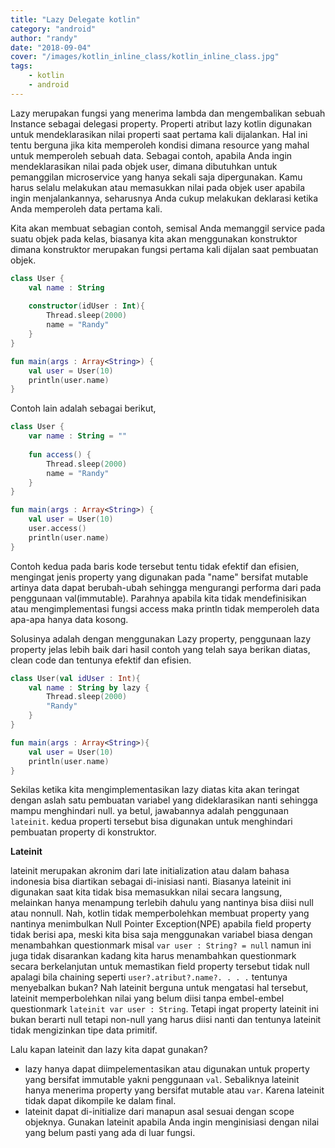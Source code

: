 ```yaml
---
title: "Lazy Delegate kotlin"
category: "android"
author: "randy"
date: "2018-09-04"
cover: "/images/kotlin_inline_class/kotlin_inline_class.jpg"
tags:
    - kotlin
    - android
---
```


Lazy merupakan fungsi yang menerima lambda dan mengembalikan sebuah Instance sebagai delegasi property. Properti atribut lazy kotlin digunakan untuk mendeklarasikan nilai properti saat pertama kali dijalankan. Hal ini tentu berguna jika kita memperoleh kondisi dimana resource yang mahal untuk memperoleh sebuah data. Sebagai contoh, apabila Anda ingin mendeklarasikan nilai pada objek user, dimana dibutuhkan untuk pemanggilan microservice yang hanya sekali saja dipergunakan. Kamu harus selalu melakukan atau memasukkan nilai pada objek user apabila ingin menjalankannya, seharusnya Anda cukup melakukan deklarasi ketika Anda memperoleh data pertama kali. 

Kita akan membuat sebagian contoh, semisal Anda memanggil service pada suatu objek pada kelas, biasanya kita akan menggunakan konstruktor dimana konstruktor merupakan fungsi pertama kali dijalan saat pembuatan objek. 

```kotlin
class User {
    val name : String 
    
    constructor(idUser : Int){
        Thread.sleep(2000)
        name = "Randy"
    }
}

fun main(args : Array<String>) {
    val user = User(10)
    println(user.name)
}
```

Contoh lain adalah sebagai berikut,

```kotlin
class User {
    var name : String = ""
    
    fun access() {
        Thread.sleep(2000)
        name = "Randy"
    }
}

fun main(args : Array<String>) {
    val user = User(10)
    user.access()
    println(user.name)
}
```

Contoh kedua pada baris kode tersebut tentu tidak efektif dan efisien, mengingat jenis property yang digunakan pada "name" bersifat mutable artinya data dapat berubah-ubah sehingga mengurangi performa dari pada penggunaan val(immutable). Parahnya apabila kita tidak mendefinisikan atau mengimplementasi fungsi access maka println tidak memperoleh data apa-apa hanya data kosong. 

Solusinya adalah dengan menggunakan Lazy property, penggunaan lazy property jelas lebih baik dari hasil contoh yang telah saya berikan diatas, clean code dan tentunya efektif dan efisien. 

```kotlin
class User(val idUser : Int){
    val name : String by lazy {
        Thread.sleep(2000)
        "Randy"
    }
}

fun main(args : Array<String>){
    val user = User(10)
	println(user.name)
}
```

Sekilas ketika kita mengimplementasikan lazy diatas kita akan teringat dengan aslah satu pembuatan variabel yang dideklarasikan nanti sehingga mampu menghindari null. ya betul, jawabannya adalah penggunaan `lateinit`. kedua properti tersebut bisa digunakan untuk menghindari pembuatan property di konstruktor.



**Lateinit**

lateinit merupakan akronim dari late initialization atau dalam bahasa indonesia bisa diartikan sebagai di-inisiasi nanti. Biasanya lateinit ini digunakan saat kita tidak bisa memasukkan nilai secara langsung, melainkan hanya menampung terlebih dahulu yang nantinya bisa diisi null atau nonnull. Nah, kotlin tidak memperbolehkan membuat property yang nantinya menimbulkan Null Pointer Exception(NPE) apabila field property tidak berisi apa, meski kita bisa saja menggunakan variabel biasa dengan menambahkan questionmark misal `var user : String? = null` namun ini juga tidak disarankan kadang kita harus menambahkan questionmark secara berkelanjutan untuk memastikan field property tersebut tidak null apalagi bila chaining seperti `user?.atribut?.name?. . . .` tentunya menyebalkan bukan? Nah lateinit berguna untuk mengatasi hal tersebut, lateinit memperbolehkan nilai yang belum diisi tanpa embel-embel questionmark `lateinit var user : String`. Tetapi ingat property lateinit ini bukan berarti null tetapi non-null yang harus diisi nanti dan tentunya lateinit tidak mengizinkan tipe data primitif.

Lalu kapan lateinit dan lazy kita dapat gunakan?

- lazy hanya dapat diimpelementasikan atau digunakan untuk property yang bersifat immutable yakni penggunaan `val`. Sebaliknya lateinit hanya menerima property yang bersifat mutable atau `var`. Karena lateinit tidak dapat dikompile ke dalam final.
- lateinit dapat di-initialize dari manapun asal sesuai dengan scope objeknya. Gunakan lateinit apabila Anda ingin menginisiasi dengan nilai yang belum pasti yang ada di luar fungsi.

 

 
